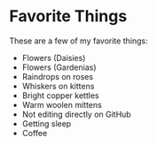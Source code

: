 # Favorite Things

These are a few of my favorite things:

- Flowers (Daisies)
- Flowers (Gardenias)
- Raindrops on roses
- Whiskers on kittens
- Bright copper kettles
- Warm woolen mittens
- Not editing directly on GitHub
- Getting sleep
- Coffee
